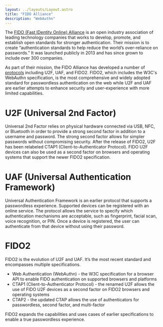 ```yaml
---
layout: ../layouts/Layout.astro
title: "FIDO Alliance"
description: "WebAuthn"
---
```


The [FIDO (Fast IDentity Online) Alliance](https://fidoalliance.org/) is an open industry association of leading technology companies that works to develop, promote, and establish open standards for stronger authentication. Their mission is to create “authentication standards to help reduce the world’s over-reliance on passwords.” It was launched publicly in 2013 and has since grown to include over 300 companies.

As part of their mission, the FIDO Alliance has developed a number of [protocols](https://fidoalliance.org/specifications/) including U2F, UAF, and FIDO2. FIDO2, which includes the W3C's WebAuthn specification, is the most comprehensive and widely adopted standard for passwordless authentication on the web while U2F and UAF are earlier attempts to enhance security and user-experience with more limited capabilities.

# U2F (Universal 2nd Factor)
Universal 2nd Factor relies on physical hardware connected via USB, NFC, or Bluetooth in order to provide a strong second factor in addition to a username and password. The strong second factor allows for simpler passwords without compromising security. After the release of FIDO2, U2F has been relabeled CTAP1 (Client-to-Authenticator Protocol). FIDO U2F devices can also be used as a second factor on browsers and operating systems that support the newer FIDO2 specification.

# UAF (Universal Authentication Framework)
Universal Authentication Framework is an earlier protocol that supports a passwordless experience. Supported devices can be registered with an online service. The protocol allows the service to specify which authentication mechanisms are acceptable, such as fingerprint, facial scan, voice recognition, or PIN. Once a device is registered, the user can authenticate from that device without using their password.

# FIDO2
FIDO2 is the evolution of U2F and UAF. It’s the most recent standard and encompasses multiple specifications.
* Web Authentication (WebAuthn) - the W3C specification for a browser API to enable FIDO authentication on supported browsers and platforms
* CTAP1 (Client-to-Authenticator Protocol) - the renamed U2F allows the use of FIDO U2F devices as a second factor on FIDO2 browsers and operating systems
* CTAP2 - the updated CTAP allows the use of authenticators for passwordless, second factor, and multi-factor

FIDO2 expands the capabilities and uses cases of earlier specifications to enable a true passwordless experience. 
